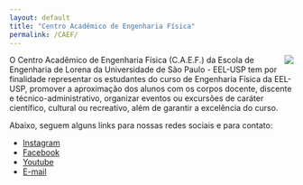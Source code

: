 ```yaml
---
layout: default
title: "Centro Acadêmico de Engenharia Física"
permalink: /CAEF/
---
```


<img style="float: right;" src="{{site.baseurl}}/img/logos/gestao_21.JPG">

O Centro Acadêmico de Engenharia Física (C.A.E.F.) da Escola de Engenharia de Lorena da Universidade de São Paulo - EEL-USP tem por finalidade representar os estudantes do curso de Engenharia Física da EEL-USP, promover a aproximação dos alunos com os corpos docente, discente e técnico-administrativo, organizar eventos ou excursões de caráter científico, cultural ou recreativo, além de garantir a excelência do curso.

Abaixo, seguem alguns links para nossas redes sociais e para contato:
* [Instagram](https://www.instagram.com/caef.usp/)
* [Facebook](https://www.facebook.com/caefusp)
* [Youtube](https://www.youtube.com/channel/UCfKWhVD3tGSINmUdTjPfuAA)
* <a href = "mailto:caef.eel.usp@gmail.com">E-mail</a>
